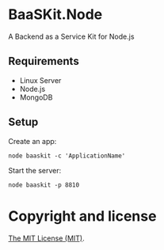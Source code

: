 BaaSKit.Node
============

A Backend as a Service Kit for Node.js

## Requirements

* Linux Server
* Node.js
* MongoDB

## Setup

Create an app:

    node baaskit -c 'ApplicationName'

Start the server:

    node baaskit -p 8810

# Copyright and license

[The MIT License (MIT)](https://github.com/jacobsologub/baaskit.node/blob/master/LICENSE).
